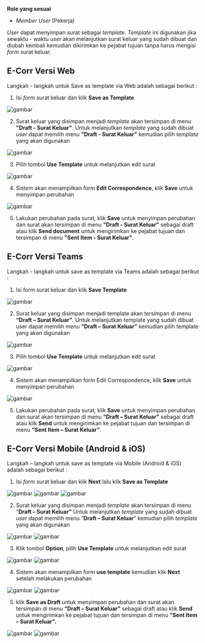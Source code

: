 **Role yang sesuai**

- *Member User* (Pekerja)

*User* dapat menyimpan surat sebagai *template*. *Template* ini digunakan jika sewaktu - waktu *user* akan melanjutkan surat keluar yang sudah dibuat dan diubah kembali kemudian dikirimkan ke pejabat tujuan tanpa harus mengisi *form* surat keluar. 

## **E-Corr Versi Web**

Langkah - langkah untuk Save as template via Web adalah sebagai berikut :

1. Isi *form* surat keluar dan klik **Save as Template**

![gambar](SuratKeluar/SK_Web/02SK14.png)

2. Surat keluar yang disimpan menjadi *template* akan tersimpan di menu **"Draft - Surat Keluar"**. Untuk melanjutkan *template* yang sudah dibuat *user* dapat memilih menu **"Draft - Surat Keluar"** kemudian pilih *template* yang akan digunakan

![gambar](SuratKeluar/SK_Web/02SK15.png)

3. Pilih tombol **Use Template** untuk melanjutkan edit surat

![gambar](SuratKeluar/SK_Web/02SK16.png)

4. Sistem akan menampilkan form **Edit Correspondence**, klik **Save** untuk menyimpan perubahan

![gambar](SuratKeluar/SK_Web/02SK17.png)

5. Lakukan perubahan pada surat, klik **Save** untuk menyimpan perubahan dan surat akan tersimpan di menu **"Draft - Surat Keluar"** sebagai draft atau klik **Send document** untuk mengirimkan ke pejabat tujuan dan tersimpan di menu **"Sent Item - Surat Keluar"**.

## **E-Corr Versi Teams**

Langkah - langkah untuk save as template via Teams adalah sebagai berikut :

1.	Isi form surat keluar dan klik **Save Template**
 
![gambar](SuratKeluar/SK_Teams/SK15.png)

2.	Surat keluar yang disimpan menjadi template akan tersimpan di menu **“Draft – Surat Keluar”**. Untuk melanjutkan template yang sudah dibuat user dapat memilih menu **“Draft – Surat Keluar”** kemudian pilih template yang akan digunakan
 
![gambar](SuratKeluar/SK_Teams/SK16.png)

3.	Pilih tombol **Use Template** untuk melanjutkan edit surat
 
![gambar](SuratKeluar/SK_Teams/SK17.png)

4.	Sistem akan menampilkan form Edit Correspondence, klik **Save** untuk menyimpan perubahan
 
![gambar](SuratKeluar/SK_Teams/SK18.png)

5.	Lakukan perubahan pada surat, klik **Save** untuk menyimpan perubahan dan surat akan tersimpan di menu **“Draft – Surat Keluar”** sebagai draft atau klik **Send** untuk mengirimkan ke pejabat tujuan dan tersimpan di menu **“Sent Item – Surat Keluar”**.

## **E-Corr Versi Mobile (Android & iOS)**

Langkah – langkah untuk save as template via Mobile (Android & iOS) adalah sebagai berikut : 

1. 	Isi _form_ surat keluar dan klik **Next** lalu klik **Save as Template**

![gambar](SuratKeluar/SK_Android/TempSK/02A01.png) ![gambar](SuratKeluar/SK_Android/TempSK/02A02.png) ![gambar](SuratKeluar/SK_Android/TempSK/02A03.png) 

2. Surat keluar yang disimpan menjadi _template_ akan tersimpan di menu “**Draft – Surat Keluar”** Untuk melanjutkan _template_ yang sudah dibuat _user_ dapat memilih menu “**Draft – Surat Keluar**” kemudian pilih _template_ yang akan digunakan
   
![gambar](SuratKeluar/SK_Android/TempSK/02A04.png)
![gambar](SuratKeluar/SK_Android/TempSK/02A11.png) 

3. Klik tombol **Option**, pilih **Use Template** untuk melanjutkan edit surat
   
![gambar](SuratKeluar/SK_Android/TempSK/02A05.png) ![gambar](SuratKeluar/SK_Android/TempSK/02A06.png) 

4. Sistem akan menampilkan form **use template** kemudian klik **Next** setelah melakukan perubahan

![gambar](SuratKeluar/SK_Android/TempSK/02A07.png) ![gambar](SuratKeluar/SK_Android/TempSK/02A08.png)

5. klik **Save as Draft** untuk menyimpan perubahan dan surat akan tersimpan di menu **“Draft – Surat Keluar”** sebagai draft atau klik **Send** untuk mengirimkan ke pejabat tujuan dan tersimpan di menu **“Sent Item – Surat Keluar”.**

![gambar](SuratKeluar/SK_Android/TempSK/02A09.png) ![gambar](SuratKeluar/SK_Android/TempSK/02A10.png)

